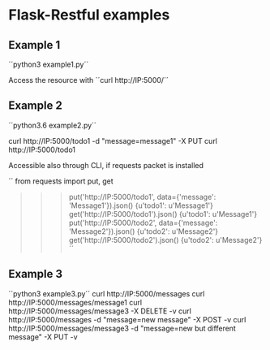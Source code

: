 # Flask-Restful examples

## Example 1
´´python3 example1.py´´

Access the resource with
´´curl http://IP:5000/´´

## Example 2
´´python3.6 example2.py´´

curl http://IP:5000/todo1 -d "message=message1" -X PUT
curl http://IP:5000/todo1

Accessible also through CLI, if requests packet is installed

´´ 
from requests import put, get
>>> put('http://IP:5000/todo1', data={'message': 'Message1'}).json()
{u'todo1': u'Message1'}
>>> get('http://IP:5000/todo1').json()
{u'todo1': u'Message1'}
>>> put('http://IP:5000/todo2', data={'message': 'Message2'}).json()
{u'todo2': u'Message2'}
>>> get('http://IP:5000/todo2').json()
{u'todo2': u'Message2'}
´´

## Example 3
´´python3 example3.py´´
curl http://IP:5000/messages
curl http://IP:5000/messages/message1
curl http://IP:5000/messages/message3 -X DELETE -v
curl http://IP:5000/messages -d "message=new message" -X POST -v
curl http://IP:5000/messages/message3 -d "message=new but different message" -X PUT -v
